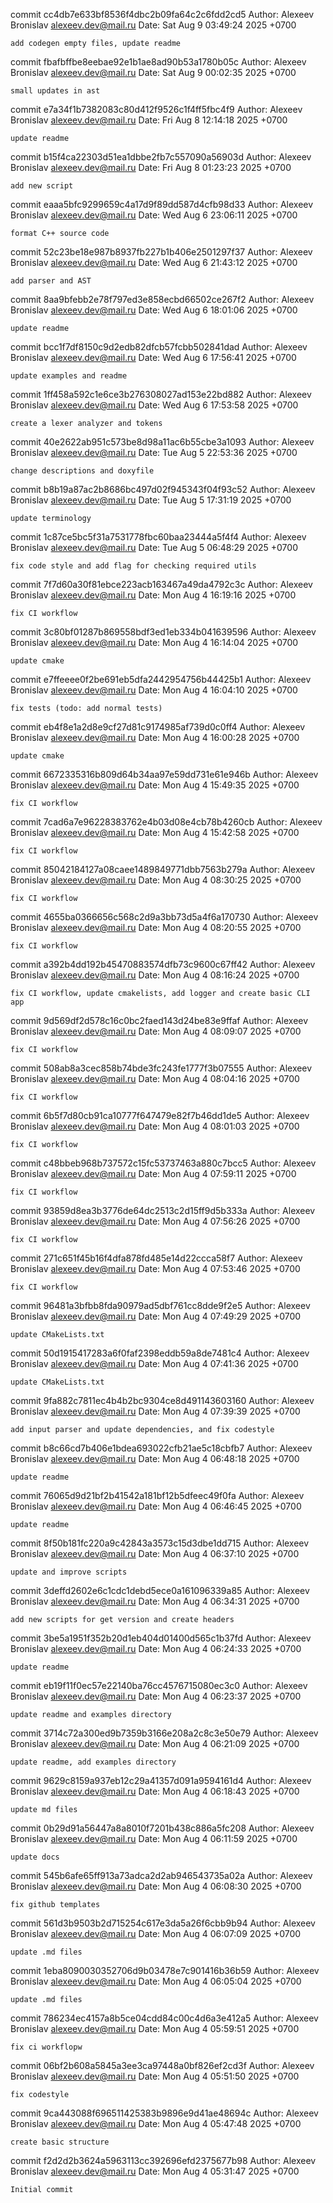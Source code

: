 commit cc4db7e633bf8536f4dbc2b09fa64c2c6fdd2cd5
Author: Alexeev Bronislav <alexeev.dev@mail.ru>
Date:   Sat Aug 9 03:49:24 2025 +0700

    add codegen empty files, update readme

commit fbafbffbe8eebae92e1b1ae8ad90b53a1780b05c
Author: Alexeev Bronislav <alexeev.dev@mail.ru>
Date:   Sat Aug 9 00:02:35 2025 +0700

    small updates in ast

commit e7a34f1b7382083c80d412f9526c1f4ff5fbc4f9
Author: Alexeev Bronislav <alexeev.dev@mail.ru>
Date:   Fri Aug 8 12:14:18 2025 +0700

    update readme

commit b15f4ca22303d51ea1dbbe2fb7c557090a56903d
Author: Alexeev Bronislav <alexeev.dev@mail.ru>
Date:   Fri Aug 8 01:23:23 2025 +0700

    add new script

commit eaaa5bfc9299659c4a17d9f89dd587d4cfb98d33
Author: Alexeev Bronislav <alexeev.dev@mail.ru>
Date:   Wed Aug 6 23:06:11 2025 +0700

    format C++ source code

commit 52c23be18e987b8937fb227b1b406e2501297f37
Author: Alexeev Bronislav <alexeev.dev@mail.ru>
Date:   Wed Aug 6 21:43:12 2025 +0700

    add parser and AST

commit 8aa9bfebb2e78f797ed3e858ecbd66502ce267f2
Author: Alexeev Bronislav <alexeev.dev@mail.ru>
Date:   Wed Aug 6 18:01:06 2025 +0700

    update readme

commit bcc1f7df8150c9d2edb82dfcb57fcbb502841dad
Author: Alexeev Bronislav <alexeev.dev@mail.ru>
Date:   Wed Aug 6 17:56:41 2025 +0700

    update examples and readme

commit 1ff458a592c1e6ce3b276308027ad153e22bd882
Author: Alexeev Bronislav <alexeev.dev@mail.ru>
Date:   Wed Aug 6 17:53:58 2025 +0700

    create a lexer analyzer and tokens

commit 40e2622ab951c573be8d98a11ac6b55cbe3a1093
Author: Alexeev Bronislav <alexeev.dev@mail.ru>
Date:   Tue Aug 5 22:53:36 2025 +0700

    change descriptions and doxyfile

commit b8b19a87ac2b8686bc497d02f945343f04f93c52
Author: Alexeev Bronislav <alexeev.dev@mail.ru>
Date:   Tue Aug 5 17:31:19 2025 +0700

    update terminology

commit 1c87ce5bc5f31a7531778fbc60baa23444a5f4f4
Author: Alexeev Bronislav <alexeev.dev@mail.ru>
Date:   Tue Aug 5 06:48:29 2025 +0700

    fix code style and add flag for checking required utils

commit 7f7d60a30f81ebce223acb163467a49da4792c3c
Author: Alexeev Bronislav <alexeev.dev@mail.ru>
Date:   Mon Aug 4 16:19:16 2025 +0700

    fix CI workflow

commit 3c80bf01287b869558bdf3ed1eb334b041639596
Author: Alexeev Bronislav <alexeev.dev@mail.ru>
Date:   Mon Aug 4 16:14:04 2025 +0700

    update cmake

commit e7ffeeee0f2be691eb5dfa2442954756b44425b1
Author: Alexeev Bronislav <alexeev.dev@mail.ru>
Date:   Mon Aug 4 16:04:10 2025 +0700

    fix tests (todo: add normal tests)

commit eb4f8e1a2d8e9cf27d81c9174985af739d0c0ff4
Author: Alexeev Bronislav <alexeev.dev@mail.ru>
Date:   Mon Aug 4 16:00:28 2025 +0700

    update cmake

commit 6672335316b809d64b34aa97e59dd731e61e946b
Author: Alexeev Bronislav <alexeev.dev@mail.ru>
Date:   Mon Aug 4 15:49:35 2025 +0700

    fix CI workflow

commit 7cad6a7e96228383762e4b03d08e4cb78b4260cb
Author: Alexeev Bronislav <alexeev.dev@mail.ru>
Date:   Mon Aug 4 15:42:58 2025 +0700

    fix CI workflow

commit 85042184127a08caee1489849771dbb7563b279a
Author: Alexeev Bronislav <alexeev.dev@mail.ru>
Date:   Mon Aug 4 08:30:25 2025 +0700

    fix CI workflow

commit 4655ba0366656c568c2d9a3bb73d5a4f6a170730
Author: Alexeev Bronislav <alexeev.dev@mail.ru>
Date:   Mon Aug 4 08:20:55 2025 +0700

    fix CI workflow

commit a392b4dd192b45470883574dfb73c9600c67ff42
Author: Alexeev Bronislav <alexeev.dev@mail.ru>
Date:   Mon Aug 4 08:16:24 2025 +0700

    fix CI workflow, update cmakelists, add logger and create basic CLI app

commit 9d569df2d578c16c0bc2faed143d24be83e9ffaf
Author: Alexeev Bronislav <alexeev.dev@mail.ru>
Date:   Mon Aug 4 08:09:07 2025 +0700

    fix CI workflow

commit 508ab8a3cec858b74bde3fc243fe1777f3b07555
Author: Alexeev Bronislav <alexeev.dev@mail.ru>
Date:   Mon Aug 4 08:04:16 2025 +0700

    fix CI workflow

commit 6b5f7d80cb91ca10777f647479e82f7b46dd1de5
Author: Alexeev Bronislav <alexeev.dev@mail.ru>
Date:   Mon Aug 4 08:01:03 2025 +0700

    fix CI workflow

commit c48bbeb968b737572c15fc53737463a880c7bcc5
Author: Alexeev Bronislav <alexeev.dev@mail.ru>
Date:   Mon Aug 4 07:59:11 2025 +0700

    fix CI workflow

commit 93859d8ea3b3776de64dc2513c2d15ff9d5b333a
Author: Alexeev Bronislav <alexeev.dev@mail.ru>
Date:   Mon Aug 4 07:56:26 2025 +0700

    fix CI workflow

commit 271c651f45b16f4dfa878fd485e14d22ccca58f7
Author: Alexeev Bronislav <alexeev.dev@mail.ru>
Date:   Mon Aug 4 07:53:46 2025 +0700

    fix CI workflow

commit 96481a3bfbb8fda90979ad5dbf761cc8dde9f2e5
Author: Alexeev Bronislav <alexeev.dev@mail.ru>
Date:   Mon Aug 4 07:49:29 2025 +0700

    update CMakeLists.txt

commit 50d1915417283a6f0faf2398eddb59a8de7481c4
Author: Alexeev Bronislav <alexeev.dev@mail.ru>
Date:   Mon Aug 4 07:41:36 2025 +0700

    update CMakeLists.txt

commit 9fa882c7811ec4b4b2bc9304ce8d491143603160
Author: Alexeev Bronislav <alexeev.dev@mail.ru>
Date:   Mon Aug 4 07:39:39 2025 +0700

    add input parser and update dependencies, and fix codestyle

commit b8c66cd7b406e1bdea693022cfb21ae5c18cbfb7
Author: Alexeev Bronislav <alexeev.dev@mail.ru>
Date:   Mon Aug 4 06:48:18 2025 +0700

    update readme

commit 76065d9d21bf2b41542a181bf12b5dfeec49f0fa
Author: Alexeev Bronislav <alexeev.dev@mail.ru>
Date:   Mon Aug 4 06:46:45 2025 +0700

    update readme

commit 8f50b181fc220a9c42843a3573c15d3dbe1dd715
Author: Alexeev Bronislav <alexeev.dev@mail.ru>
Date:   Mon Aug 4 06:37:10 2025 +0700

    update and improve scripts

commit 3deffd2602e6c1cdc1debd5ece0a161096339a85
Author: Alexeev Bronislav <alexeev.dev@mail.ru>
Date:   Mon Aug 4 06:34:31 2025 +0700

    add new scripts for get version and create headers

commit 3be5a1951f352b20d1eb404d01400d565c1b37fd
Author: Alexeev Bronislav <alexeev.dev@mail.ru>
Date:   Mon Aug 4 06:24:33 2025 +0700

    update readme

commit eb19f11f0ec57e22140ba76cc4576715080ec3c0
Author: Alexeev Bronislav <alexeev.dev@mail.ru>
Date:   Mon Aug 4 06:23:37 2025 +0700

    update readme and examples directory

commit 3714c72a300ed9b7359b3166e208a2c8c3e50e79
Author: Alexeev Bronislav <alexeev.dev@mail.ru>
Date:   Mon Aug 4 06:21:09 2025 +0700

    update readme, add examples directory

commit 9629c8159a937eb12c29a41357d091a9594161d4
Author: Alexeev Bronislav <alexeev.dev@mail.ru>
Date:   Mon Aug 4 06:18:43 2025 +0700

    update md files

commit 0b29d91a56447a8a8010f7201b438c886a5fc208
Author: Alexeev Bronislav <alexeev.dev@mail.ru>
Date:   Mon Aug 4 06:11:59 2025 +0700

    update docs

commit 545b6afe65ff913a73adca2d2ab946543735a02a
Author: Alexeev Bronislav <alexeev.dev@mail.ru>
Date:   Mon Aug 4 06:08:30 2025 +0700

    fix github templates

commit 561d3b9503b2d715254c617e3da5a26f6cbb9b94
Author: Alexeev Bronislav <alexeev.dev@mail.ru>
Date:   Mon Aug 4 06:07:09 2025 +0700

    update .md files

commit 1eba8090030352706d9b03478e7c901416b36b59
Author: Alexeev Bronislav <alexeev.dev@mail.ru>
Date:   Mon Aug 4 06:05:04 2025 +0700

    update .md files

commit 786234ec4157a8b5ce04cdd84c00c4d6a3e412a5
Author: Alexeev Bronislav <alexeev.dev@mail.ru>
Date:   Mon Aug 4 05:59:51 2025 +0700

    fix ci workflopw

commit 06bf2b608a5845a3ee3ca97448a0bf826ef2cd3f
Author: Alexeev Bronislav <alexeev.dev@mail.ru>
Date:   Mon Aug 4 05:51:50 2025 +0700

    fix codestyle

commit 9ca443088f696511425383b9896e9d41ae48694c
Author: Alexeev Bronislav <alexeev.dev@mail.ru>
Date:   Mon Aug 4 05:47:48 2025 +0700

    create basic structure

commit f2d2d2b3624a5963113cc392696efd2375677b98
Author: Alexeev Bronislav <alexeev.dev@mail.ru>
Date:   Mon Aug 4 05:31:47 2025 +0700

    Initial commit
